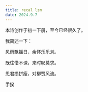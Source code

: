 ```yaml
---
title: recal lzm
date: 2024.9.7
---
```


本诗创作于初一下册，至今已经很久了。

我简述一下：

风雨飘摇日，余怀乐乐刘。

既往惜不谏，来时叹莫求。

思君损拼瘦，对柳赞风流。

手揆
<!--stackedit_data:
eyJoaXN0b3J5IjpbODEyOTQwNTk4XX0=
-->
